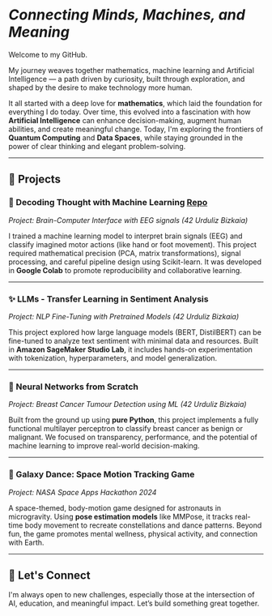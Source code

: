 # *Connecting Minds, Machines, and Meaning*

Welcome to my GitHub.

My journey weaves together mathematics, machine learning and Artificial Intelligence — a path driven by curiosity, built through exploration, and shaped by the desire to make technology more human.

It all started with a deep love for **mathematics**, which laid the foundation for everything I do today. Over time, this evolved into a fascination with how **Artificial Intelligence** can enhance decision-making, augment human abilities, and create meaningful change. Today, I'm exploring the frontiers of **Quantum Computing** and **Data Spaces**, while staying grounded in the power of clear thinking and elegant problem-solving.

---

## 🚀 Projects

### 🧠 Decoding Thought with Machine Learning [Repo](https://github.com/jcdata42/decoding_thought_with_machine-learning_brain_computer_interface)
*Project: Brain-Computer Interface with EEG signals (42 Urduliz Bizkaia)*

I trained a machine learning model to interpret brain signals (EEG) and classify imagined motor actions (like hand or foot movement). This project required mathematical precision (PCA, matrix transformations), signal processing, and careful pipeline design using Scikit-learn. It was developed in **Google Colab** to promote reproducibility and collaborative learning.

---

### ✨ LLMs - Transfer Learning in Sentiment Analysis
*Project: NLP Fine-Tuning with Pretrained Models (42 Urduliz Bizkaia)*

This project explored how large language models (BERT, DistilBERT) can be fine-tuned to analyze text sentiment with minimal data and resources. Built in **Amazon SageMaker Studio Lab**, it includes hands-on experimentation with tokenization, hyperparameters, and model generalization.

---

### 🧬 Neural Networks from Scratch
*Project: Breast Cancer Tumour Detection using ML (42 Urduliz Bizkaia)*

Built from the ground up using **pure Python**, this project implements a fully functional multilayer perceptron to classify breast cancer as benign or malignant. We focused on transparency, performance, and the potential of machine learning to improve real-world decision-making.


---

### 🌌 Galaxy Dance: Space Motion Tracking Game
*Project: NASA Space Apps Hackathon 2024*

A space-themed, body-motion game designed for astronauts in microgravity. Using **pose estimation models** like MMPose, it tracks real-time body movement to recreate constellations and dance patterns. Beyond fun, the game promotes mental wellness, physical activity, and connection with Earth.

---

## 🤝 Let's Connect
I'm always open to new challenges, especially those at the intersection of AI, education, and meaningful impact. Let’s build something great together.
